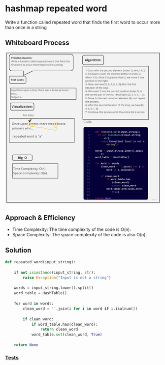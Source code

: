 # hashmap repeated word

Write a function called repeated word that finds the first word to occur more than once in a string

## Whiteboard Process

![ white board](./assets/Untitled%20(30).jpg)

## Approach & Efficiency

- Time Complexity:
The time complexity of the code is O(n). 
- Space Complexity:
The space complexity of the code is also O(n).
## Solution

``` python 
def repeated_word(input_string):

    if not isinstance(input_string, str):
        raise Exception("Input is not a string")

    words = input_string.lower().split()
    word_table = HashTable()

    for word in words:
        clean_word = ''.join(i for i in word if i.isalnum())

        if clean_word:
            if word_table.has(clean_word):
                return clean_word
            word_table.set(clean_word, True)

    return None
```

### [Tests](./tests/test_hashmap_repeated_word.py)


